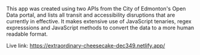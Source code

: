 This app was created using two APIs from the City of Edmonton's Open Data portal, and lists all transit and accessibility disruptions that are currently in effective. It makes extensive use of JavaScript tenaries, regex expresssions and JavaScript methods to convert the data to a more human readable format. 

Live link: https://extraordinary-cheesecake-dec349.netlify.app/